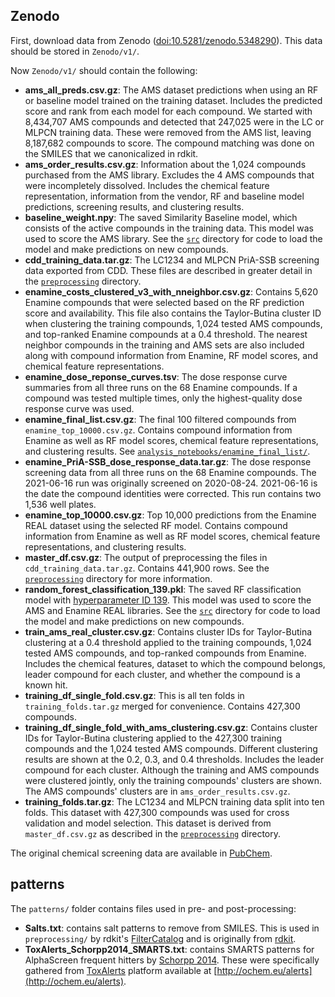 ## Zenodo

First, download data from Zenodo ([doi:10.5281/zenodo.5348290](https://doi.org/10.5281/zenodo.5348290)). This data should be stored in `Zenodo/v1/`.

Now `Zenodo/v1/` should contain the following:
- **ams_all_preds.csv.gz**: The AMS dataset predictions when using an RF or baseline model trained on the training dataset. Includes the predicted score and rank from each model for each compound. We started with 8,434,707 AMS compounds and detected that 247,025 were in the LC or MLPCN training data. These were removed from the AMS list, leaving 8,187,682 compounds to score. The compound matching was done on the SMILES that we canonicalized in rdkit.
- **ams_order_results.csv.gz**: Information about the 1,024 compounds purchased from the AMS library. Excludes the 4 AMS compounds that were incompletely dissolved. Includes the chemical feature representation, information from the vendor, RF and baseline model predictions, screening results, and clustering results.
- **baseline_weight.npy**: The saved Similarity Baseline model, which consists of the active compounds in the training data. This model was used to score the AMS library. See the [`src`](../src) directory for code to load the model and make predictions on new compounds.
- **cdd_training_data.tar.gz**: The LC1234 and MLPCN PriA-SSB screening data exported from CDD. These files are described in greater detail in the [`preprocessing`](../preprocessing) directory.
- **enamine_costs_clustered_v3_with_nneighbor.csv.gz**: Contains 5,620 Enamine compounds that were selected based on the RF prediction score and availability. This file also contains the Taylor-Butina cluster ID when clustering the training compounds, 1,024 tested AMS compounds, and top-ranked Enamine compounds at a 0.4 threshold. The nearest neighbor compounds in the training and AMS sets are also included along with compound information from Enamine, RF model scores, and chemical feature representations.
- **enamine_dose_reponse_curves.tsv**: The dose response curve summaries from all three runs on the 68 Enamine compounds. If a compound was tested multiple times, only the highest-quality dose response curve was used.
- **enamine_final_list.csv.gz**: The final 100 filtered compounds from `enamine_top_10000.csv.gz`. Contains compound information from Enamine as well as RF model scores, chemical feature representations, and clustering results. See [`analysis_notebooks/enamine_final_list/`](../analysis_notebooks/enamine_final_list/).
- **enamine_PriA-SSB_dose_response_data.tar.gz**: The dose response screening data from all three runs on the 68 Enamine compounds.  The 2021-06-16 run was originally screened on 2020-08-24. 2021-06-16 is the date the compound identities were corrected. This run contains two 1,536 well plates.
- **enamine_top_10000.csv.gz**: Top 10,000 predictions from the Enamine REAL dataset using the selected RF model. Contains compound information from Enamine as well as RF model scores, chemical feature representations, and clustering results.
- **master_df.csv.gz**: The output of preprocessing the files in `cdd_training_data.tar.gz`. Contains 441,900 rows. See the [`preprocessing`](../preprocessing) directory for more information.
- **random_forest_classification_139.pkl**: The saved RF classification model with [hyperparameter ID 139](../config/random_forest_classification/139.json). This model was used to score the AMS and Enamine REAL libraries. See the [`src`](../src) directory for code to load the model and make predictions on new compounds.
- **train_ams_real_cluster.csv.gz**: Contains cluster IDs for Taylor-Butina clustering at a 0.4 threshold applied to the training compounds, 1,024 tested AMS compounds, and top-ranked compounds from Enamine. Includes the chemical features, dataset to which the compound belongs, leader compound for each cluster, and whether the compound is a known hit.
- **training_df_single_fold.csv.gz**: This is all ten folds in `training_folds.tar.gz` merged for convenience. Contains 427,300 compounds.
- **training_df_single_fold_with_ams_clustering.csv.gz**: Contains cluster IDs for Taylor-Butina clustering applied to the 427,300 training compounds and the 1,024 tested AMS compounds. Different clustering results are shown at the 0.2, 0.3, and 0.4 thresholds. Includes the leader compound for each cluster. Although the training and AMS compounds were clustered jointly, only the training compounds' clusters are shown.  The AMS compounds' clusters are in `ams_order_results.csv.gz`.
- **training_folds.tar.gz**: The LC1234 and MLPCN training data split into ten folds. This dataset with 427,300 compounds was used for cross validation and model selection. This dataset is derived from `master_df.csv.gz` as described in the [`preprocessing`](../preprocessing) directory.

The original chemical screening data are available in [PubChem](https://pubchem.ncbi.nlm.nih.gov/bioassay/1272365).

## patterns

The `patterns/` folder contains files used in pre- and post-processing:

- **Salts.txt**: contains salt patterns to remove from SMILES. This is used in `preprocessing/` by rdkit's [FilterCatalog](https://github.com/rdkit/rdkit/pull/536) and is originally from [rdkit](https://github.com/rdkit/rdkit/blob/master/Data/Salts.txt).
- **ToxAlerts_Schorpp2014_SMARTS.txt**: contains SMARTS patterns for AlphaScreen frequent hitters by [Schorpp 2014](https://journals.sagepub.com/doi/10.1177/1087057113516861). These were specifically gathered from [ToxAlerts](https://pubs.acs.org/doi/10.1021/ci300245q) platform available at [http://ochem.eu/alerts](http://ochem.eu/alerts).
